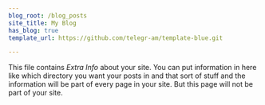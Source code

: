```yaml
---
blog_root: /blog_posts
site_title: My Blog
has_blog: true
template_url: https://github.com/telegr-am/template-blue.git

---
```


This file contains _Extra Info_ about your site.  You can
put information in here like which directory you want your posts in
and that sort of stuff and the information will be part of every page
in your site.  But this page will not be part of your site.

